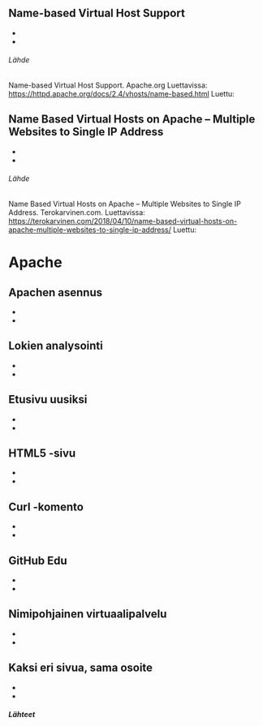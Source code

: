 ## Name-based Virtual Host Support

-
-

###### Lähde

Name-based Virtual Host Support. Apache.org Luettavissa: https://httpd.apache.org/docs/2.4/vhosts/name-based.html Luettu:

## Name Based Virtual Hosts on Apache – Multiple Websites to Single IP Address

-
-

###### Lähde

Name Based Virtual Hosts on Apache – Multiple Websites to Single IP Address. Terokarvinen.com. Luettavissa: https://terokarvinen.com/2018/04/10/name-based-virtual-hosts-on-apache-multiple-websites-to-single-ip-address/ Luettu: 

# Apache

## Apachen asennus

-
-

## Lokien analysointi

-
-

## Etusivu uusiksi

-
-

## HTML5 -sivu

-
-

## Curl -komento

-
-

## GitHub Edu

-
-

## Nimipohjainen virtuaalipalvelu

-
-

## Kaksi eri sivua, sama osoite

-
-

##### Lähteet

